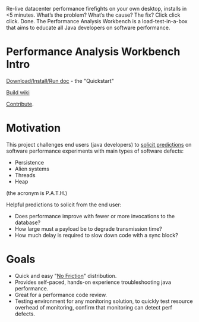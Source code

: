 Re-live datacenter performance firefights on your own desktop, installs in <5 minutes.
What’s the problem?  What’s the cause?  The fix?  Click click click. Done.
The Performance Analysis Workbench is a load-test-in-a-box that aims to educate all Java developers on software performance.

# Performance Analysis Workbench Intro


[Download/Install/Run doc](https://github.com/eostermueller/performanceAnalysisWorkbench/wiki/Quickstart) - the "Quickstart"

[Build wiki](https://github.com/eostermueller/performanceAnalysisWorkbench/wiki/Build)

[Contribute](https://github.com/eostermueller/performanceAnalysisWorkbench/wiki/Contributing).

# Motivation
This project challenges end users (java developers) to [solicit predictions](https://blog.upperlinecode.com/stop-teaching-code-a1039983b39) on software performance experiments with main types of software defects:  
 * Persistence
 * Alien systems
 * Threads
 * Heap

(the acronym is P.A.T.H.)

 Helpful predictions to solicit from the end user:

 * Does performance improve with fewer or more invocations to the database?
 * How large must a payload be to degrade transmission time?
 * How much delay is required to slow down code with a sync block?

# Goals
* Quick and easy "[No Friction](https://github.com/eostermueller/snail4j/wiki/No-Friction-Distribution)" distribution.
* Provides self-paced, hands-on experience troubleshooting java performance.
* Great for a performance code review.
* Testing environment for any monitoring solution, to quickly test resource overhead of monitoring, confirm that monitoring can detect perf defects.

